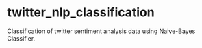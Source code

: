 # twitter_nlp_classification
Classification of twitter sentiment analysis data using Naive-Bayes Classifier.
